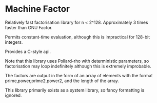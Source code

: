 # Machine Factor

Relatively fast factorisation library for n < 2^128. Approximately 3 times faster than GNU Factor.

Permits constant-time evaluation, although this is impractical for 128-bit integers. 

Provides a C-style api. 

Note that this library uses Pollard-rho with deterministic parameters, so factorisation may loop
indefinitely although this is extremely improbable.

The factors are output in the form of an array of elements with the format prime,power,prime2,power2, 
and the length of the array.

This library primarily exists as a system library, so fancy formatting is ignored.
